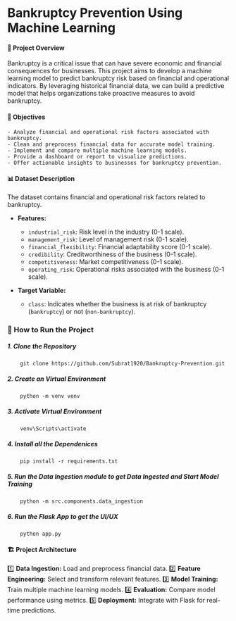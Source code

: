# Bankruptcy Prevention Using Machine Learning
#### 📌 Project Overview
Bankruptcy is a critical issue that can have severe economic and financial consequences for businesses. This project aims to develop a machine learning model to predict bankruptcy risk based on financial and operational indicators. By leveraging historical financial data, we can build a predictive model that helps organizations take proactive measures to avoid bankruptcy.

#### 🚀 Objectives
    - Analyze financial and operational risk factors associated with bankruptcy.
    - Clean and preprocess financial data for accurate model training.
    - Implement and compare multiple machine learning models.
    - Provide a dashboard or report to visualize predictions.
    - Offer actionable insights to businesses for bankruptcy prevention.

#### 📊 Dataset Description
The dataset contains financial and operational risk factors related to bankruptcy. 

- **Features:**
  - `industrial_risk`: Risk level in the industry (0-1 scale).
  - `management_risk`: Level of management risk (0-1 scale).
  - `financial_flexibility`: Financial adaptability score (0-1 scale).
  - `credibility`: Creditworthiness of the business (0-1 scale).
  - `competitiveness`: Market competitiveness (0-1 scale).
  - `operating_risk`: Operational risks associated with the business (0-1 scale).
  
- **Target Variable:**
  - `class`: Indicates whether the business is at risk of bankruptcy (`bankruptcy`) or not (`non-bankruptcy`).


### 📌 How to Run the Project
##### 1. Clone the Repository
        git clone https://github.com/Subrat1920/Bankruptcy-Prevention.git
##### 2. Create an Virtual Environment
        python -m venv venv
##### 3. Activate Virtual Environment
        venv\Scripts\activate
##### 4. Install all the Dependenices
        pip install -r requirements.txt
##### 5. Run the Data Ingestion module to get Data Ingested and Start Model Training
        python -m src.components.data_ingestion
##### 6. Run the Flask App to get the UI/UX 
        python app.py        

#### 🏗️ Project Architecture
1️⃣ **Data Ingestion:** Load and preprocess financial data.
2️⃣ **Feature Engineering:** Select and transform relevant features.
3️⃣ **Model Training:** Train multiple machine learning models.
4️⃣ **Evaluation:** Compare model performance using metrics.
5️⃣ **Deployment:** Integrate with Flask for real-time predictions.


